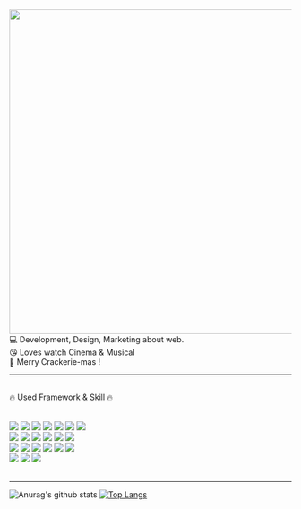 <div align="left">  
<img src="https://he22ra.github.io/images/project/crackerie/01.jpg" width="580px"/> <br />
💻 Development, Design, Marketing about web.<br />
😘 Loves watch Cinema & Musical<br />
🎄 Merry Crackerie-mas !<br />
</div>
<hr> 
<br> 
<div align="left">
🔥 Used Framework & Skill 🔥
<br><br>
<div data-iframe-width="150" data-iframe-height="270" data-share-badge-id="a71e23c6-5c1b-4d29-bd8a-53ba7babb8df" data-share-badge-host="https://www.credly.com"></div><script type="text/javascript" async src="//cdn.credly.com/assets/utilities/embed.js"></script>
<br>
<img src="https://img.shields.io/badge/JAVA-007396?style=flat-square&logo=java&logoColor=white">
<img src="https://img.shields.io/badge/python-3776AB?style=flat-square&logo=python&logoColor=white">
<img src="https://img.shields.io/badge/javascript-F7DF1E?style=flat-square&logo=javascript&logoColor=black">
<img src="https://img.shields.io/badge/jquery-0769AD?style=flat-square&logo=jquery&logoColor=white">
<img src="https://img.shields.io/badge/HTML-E34F26?style=flat-square&logo=HTML5&logoColor=white"/>
<img src="https://img.shields.io/badge/css-1572B6?style=flat-square&logo=css3&logoColor=white">
<img src="https://img.shields.io/badge/bootstrap-7952B3?style=flat-square&logo=bootstrap&logoColor=white">
<br>
<img src="https://img.shields.io/badge/Spring-6DB33F?style=flat-square&logo=Spring&logoColor=white">
<img src="https://img.shields.io/badge/mysql-4479A1?style=flat-square&logo=mysql&logoColor=white">
<img src="https://img.shields.io/badge/PostgreSQL-4169E1?style=flat-square&logo=PostgreSQL&logoColor=white">
<img src="https://img.shields.io/badge/apache tomcat-F8DC75?style=flat-square&logo=apachetomcat&logoColor=white">
<img src="https://img.shields.io/badge/Anaconda-44A833?style=flat-square&logo=Anaconda&logoColor=white">
<img src="https://img.shields.io/badge/Google Colab-F9AB00?style=flat-square&logo=Google Colab&logoColor=white">
<br>
  
<img src="https://img.shields.io/badge/Eclipse IDE-2C2255?style=flat-square&logo=Eclipse IDE&logoColor=white">
<img src="https://img.shields.io/badge/Visual Studio Code-007ACC?style=flat-square&logo=Visual Studio Code&logoColor=white">
<img src="https://img.shields.io/badge/PyCharm-000000?style=flat-square&logo=PyCharm&logoColor=white">
<img src="https://img.shields.io/badge/github-181717?style=flat-square&logo=github&logoColor=white">
<img src="https://img.shields.io/badge/git-F05032?style=flat-square&logo=git&logoColor=white">
<img src="https://img.shields.io/badge/fontawesome-339AF0?style=flat-square&logo=fontawesome&logoColor=white">
<br>
<img src="https://img.shields.io/badge/Adobe Photoshop-31A8FF?style=flat-square&logo=Adobe Photoshop&logoColor=white">
<img src="https://img.shields.io/badge/Adobe Illustrator-FF9A00?style=flat-square&logo=Adobe Illustrator&logoColor=white">
<img src="https://img.shields.io/badge/Adobe Premiere Pro-9999FF?style=flat-square&logo=Adobe Premiere Pro&logoColor=white">
</div><br>
<hr> 
<div align="left">
  
![Anurag's github stats](https://github-readme-stats.vercel.app/api?username=he22ra&show_icons=true&theme=transparent) 
[![Top Langs](https://github-readme-stats.vercel.app/api/top-langs/?username=he22ra&layout=compact&theme=transparent)](https://github.com/metleeha)

  </div>
<!--
**coocoo08/coocoo08** is a ✨ _special_ ✨ repository because its `README.md` (this file) appears on your GitHub profile.

Here are some ideas to get you started:

- 🔭 I’m currently working on ...
- 🌱 I’m currently learning ...
- 👯 I’m looking to collaborate on ...
- 🤔 I’m looking for help with ...
- 💬 Ask me about ...
- 📫 How to reach me: ...
- 😄 Pronouns: ...
- ⚡ Fun fact: ...
-->
